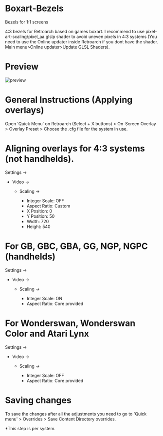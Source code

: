 # Boxart-Bezels
Bezels for 1:1 screens

4:3 bezels for Retroarch based on games boxart. I recommend to use pixel-art-scaling/pixel_aa.glslp shader to avoid uneven pixels in 4:3 systems (You need to use the Online updater inside Retroarch if you dont have the shader. Main menu>Online updater>Update GLSL Shaders).

# Preview

![preview](https://github.com/Vidnez/Boxart-Bezels/assets/82564218/0d291d3c-06e7-4dcc-891f-84c9fc62f99b)


# General Instructions (Applying overlays)

Open 'Quick Menu' on Retroarch (Select + X buttons) > On-Screen Overlay > Overlay Preset > Choose the .cfg file for the system in use. 

# Aligning overlays for 4:3 systems (not handhelds).

Settings ->

  - Video ->
    
    - Scaling ->
      
      * Integer Scale: OFF
      * Aspect Ratio: Custom
      * X Position: 0
      * Y Position: 50
      * Width: 720
      * Height: 540

# For GB, GBC, GBA, GG, NGP, NGPC (handhelds)

Settings ->

  - Video ->

    - Scaling ->

      - Integer Scale: ON
      - Aspect Ratio: Core provided


# For Wonderswan, Wonderswan Color and Atari Lynx

Settings ->

 - Video ->

   - Scaling ->

     - Integer Scale: OFF
     - Aspect Ratio: Core provided
    
# Saving changes

To save the changes after all the adjustments you need to go to 'Quick menu' > Overrides > Save Content Directory overrides. 

  *This step is per system.

